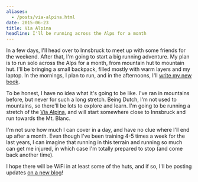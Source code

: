 ```yaml
---
aliases:
  - /posts/via-alpina.html
date: 2015-06-23
title: Via Alpina
headline: I'll be running across the Alps for a month
---
```



In a few days, I'll head over to Innsbruck to meet up with some friends for the weekend. After that, I'm going to start a big running adventure. My plan is to run solo across the Alps for a month, from mountain hut to mountain hut. I'll be bringing a small backpack, filled mostly with warm layers and my laptop. In the mornings, I plan to run, and in the afternoons, I'll [write my new book](http://www.objc.io/books/).

To be honest, I have no idea what it's going to be like. I've ran in mountains before, but never for such a long stretch. Being Dutch, I'm not used to mountains, so there'll be lots to explore and learn. I'm going to be running a stretch of the [Via Alpina](http://www.via-alpina.org), and will start somewhere close to Innsbruck and run towards the Mt. Blanc.

I'm not sure how much I can cover in a day, and have no clue where I'll end up after a month. Even though I've been training 4-5 times a week for the last years, I can imagine that running in this terrain and running so much can get me injured, in which case I'm totally prepared to stop (and come back another time).

I hope there will be WiFi in at least some of the huts, and if so, I'll be posting updates [on a new blog](http://vialpina.tumblr.com/)!

